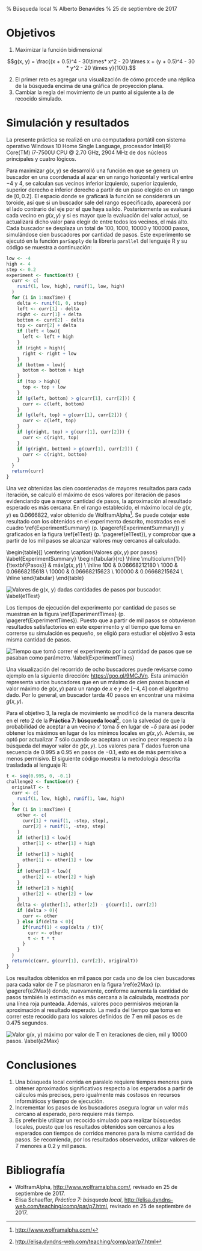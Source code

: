 % Búsqueda local
% Alberto Benavides
% 25 de septiembre de 2017


# Objetivos
1. Maximizar la función bidimensional

$$g(x, y) = \frac{(x + 0.5)^4 - 30\times* x^2 - 20 \times x + (y + 0.5)^4 - 30 * y^2 - 20 \times y}{100}.$$

2. El primer reto es agregar una visualización de cómo procede una réplica de la búsqueda encima de una gráfica de proyección plana.
3. Cambiar la regla del movimiento de un punto al siguiente a la de recocido simulado.

# Simulación y resultados
La presente práctica se realizó en una computadora portátil con sistema operativo Windows 10 Home Single Language, procesador Intel(R) Core(TM) i7-7500U CPU @ $2.70$ GHz, $2904$ MHz de dos núcleos principales y cuatro lógicos.

Para maximizar $g(x, y)$ se desarrolló una función en que se genera un buscador en una coordenada al azar en un rango horizontal y vertical entre $-4$ y $4$, se calculan sus vecinos inferior izquierdo, superior izquierdo, superior derecho e inferior derecho a partir de un paso elegido en un rango de $[0, 0.2]$. El espacio donde se graficará la función se considerará un toroide, así que si un buscador sale del rango especificado, aparecerá por el lado contrario del eje por el que haya salido. Posteriormente se evaluará cada vecino en $g(x, y)$ y si es mayor que la evaluación del valor actual, se actualizará dicho valor para elegir de entre todos los vecinos, el más alto. Cada buscador se desplaza un total de $100$, $1000$, $10000$ y $100000$ pasos, simulándose cien buscadores por cantidad de pasos. Este experimento se ejecutó en la función `parSapply` de la librería `parallel` del lenguaje R y su código se muestra a continuación:

```r
low <- -4
high <- 4
step <- 0.2
experiment <- function(t) {
  curr <- c(
    runif(1, low, high), runif(1, low, high)
  )
  for (i in 1:maxTime) {
    delta <- runif(1, 0, step)
    left <- curr[1] - delta
    right <- curr[1] + delta
    bottom <- curr[2] - delta
    top <- curr[2] + delta
    if (left < low){
      left <- left + high
    }
    if (right > high){
      right <- right + low
    }
    if (bottom < low){
      bottom <- bottom + high
    }
    if (top > high){
      top <- top + low
    }
    if (g(left, bottom) > g(curr[1], curr[2])) {
      curr <- c(left, bottom)
    }
    if (g(left, top) > g(curr[1], curr[2])) {
      curr <- c(left, top)
    }
    if (g(right, top) > g(curr[1], curr[2])) {
      curr <- c(right, top)
    }
    if (g(right, bottom) > g(curr[1], curr[2])) {
      curr <- c(right, bottom)
    }
  }
  return(curr)
}
```

Una vez obtenidas las cien coordenadas de mayores resultados para cada iteración, se calculó el máximo de esos valores por iteración de pasos evidenciando que a mayor cantidad de pasos, la aproximación al resultado esperado es más cercana. En el rango establecido, el máximo local de $g(x, y)$ es $0.0666822$, valor obtenido de WolframAlpha[^945026fb]. Se puede cotejar este resultado con los obtenidos en el experimento descrito, mostrados en el cuadro \ref{ExperimentSummary} (p. \pageref{ExperimentSummary}) y graficados en la figura \ref{e1Test} (p. \pageref{e1Test}), y comprobar que a partir de los mil pasos se alcanzar valores muy cercanos al calculado.

[^945026fb]: http://www.wolframalpha.com/

\begin{table}[]
\centering
\caption{Valores $g(x, y)$ por pasos}
\label{ExperimentSummary}
\begin{tabular}{rc}
\hline
\multicolumn{1}{l}{\textbf{Pasos}} & máx$(g(x, y))$  \\ \hline
$100$                              & $0.06668212180$ \\
$1000$                             & $0.06668215618$ \\
$10000$                            & $0.06668215623$ \\
$100000$                           & $0.06668215624$ \\ \hline
\end{tabular}
\end{table}

![Valores de $g(x, y)$ dadas cantidades de pasos por buscador. \label{e1Test}](test.png)

Los tiempos de ejecución del experimento por cantidad de pasos se muestran en la figura \ref{ExperimentTimes} (p. \pageref{ExperimentTimes}). Puesto que a partir de mil pasos se obtuvieron resultados satisfactorios en este experimento y el tiempo que toma en correrse su simulación es pequeño, se eligió para estudiar el objetivo 3 esta misma cantidad de pasos.

![Tiempo que tomó correr el experimento por la cantidad de pasos que se pasaban como parámetro. \label{ExperimentTimes}](img/e1Elapsed.jpg)

Una visualización del recorrido de ocho buscadores puede revisarse como ejemplo en la siguiente dirección: https://goo.gl/9MCJVn. Esta animación representa varios buscadores que en un máximo de cien pasos buscan el valor máximo de $g(x, y)$ para un rango de $x$ e $y$ de $[-4, 4]$ con el algoritmo dado. Por lo general, un buscador tarda $40$ pasos en encontrar una máxima $g(x, y)$.

Para el objetivo 3, la regla de movimiento se modificó de la manera descrita en el reto 2 de la **Práctica 7: búsqueda local**[^38080c50], con la salvedad de que la probabilidad de aceptar a un vecino $x'$ toma $\delta$ en lugar de $-\delta$ para así poder obtener los máximos en lugar de los mínimos locales en $g(x, y)$. Además, se optó por actualizar $T$ sólo cuando se aceptara un vecino peor respecto a la búsqueda del mayor valor de $g(x, y)$. Los valores para $T$ dados fueron una secuencia de $0.995$ a $0.95$ en pasos de $-0.1$, esto es de más permisivo a menos permisivo. El siguiente código muestra la metodología descrita trasladada al lenguaje R:

[^38080c50]: http://elisa.dyndns-web.com/teaching/comp/par/p7.html

```r
t <- seq(0.995, 0, -0.1)
challenge2 <- function(r) {
  originalT <- t
  curr <- c(
    runif(1, low, high), runif(1, low, high)
  )
  for (i in 1:maxTime) {
    other <- c(
      curr[1] + runif(1, -step, step),
      curr[2] + runif(1, -step, step)
    )
    if (other[1] < low){
      other[1] <- other[1] + high
    }
    if (other[1] > high){
      other[1] <- other[1] + low
    }
    if (other[2] < low){
      other[2] <- other[2] + high
    }
    if (other[2] > high){
      other[2] <- other[2] + low
    }
    delta <- g(other[1], other[2]) - g(curr[1], curr[2])
    if (delta > 0){
      curr <- other
    } else if(delta < 0){
      if(runif(1) < exp(delta / t)){
        curr <- other
        t <- t * t
      }
    }
  }
  return(c(curr, g(curr[1], curr[2]), originalT))
}
```

Los resultados obtenidos en mil pasos por cada uno de los cien buscadores para cada valor de $T$ se plasmaron en la figura \ref{e2Max} (p. \pageref{e2Max}) donde, nuevamente, conforme aumenta la cantidad de pasos también la estimación es más cercana a la calculada, mostrada por una línea roja punteada. Además, valores poco permisivos mejoran la aproximación al resultado esperado. La media del tiempo que toma en correr este recocido para los valores definidos de $T$ en mil pasos es de $0.475$ segundos.

![Valor $g(x, y)$ máximo por valor de $T$ en iteraciones de cien, mil y $10000$ pasos. \label{e2Max}](img/e2Max.jpg)

# Conclusiones
1. Una búsqueda local corrida en paralelo requiere tiempos menores para obtener aproximados significativos respecto a los esperados a partir de cálculos más precisos, pero igualmente más costosos en recursos informáticos y tiempo de ejecución.
2. Incrementar los pasos de los buscadores asegura lograr un valor más cercano al esperado, pero requiere más tiempo.
3. Es preferible utilizar un recocido simulado para realizar búsquedas locales, puesto que los resultados obtenidos son cercanos a los esperados con tiempos de corridos menores para la misma cantidad de pasos. Se recomienda, por los resultados observados, utilizar valores de $T$ menores a $0.2$ y mil pasos.

# Bibliografía
* WolframAlpha, http://www.wolframalpha.com/, revisado en 25 de septiembre de 2017.
* Elisa Schaeffer, *Práctica 7: búsqueda local*, http://elisa.dyndns-web.com/teaching/comp/par/p7.html, revisado en 25 de septiembre de 2017.
